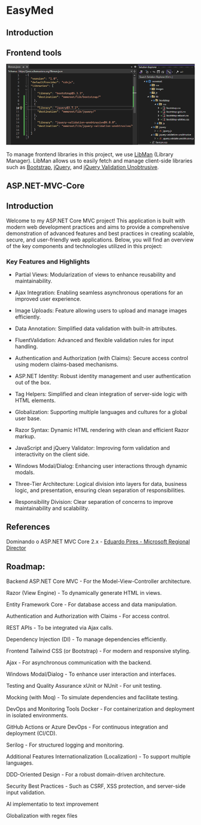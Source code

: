# EasyMed

## Introduction

## Frontend tools 

![frontend toos - libman](docs/frontend-tools-libman.png)

To manage frontend libraries in this project, we use [LibMan](https://learn.microsoft.com/en-us/aspnet/core/client-side/libman/?view=aspnetcore-8.0) (Library Manager). LibMan allows us to easily fetch and manage client-side libraries such as [Bootstrap](https://www.nuget.org/packages/bootstrap), [jQuery](https://www.nuget.org/packages/jQuery), and [jQuery Validation Unobtrusive](https://www.nuget.org/packages/microsoft.jquery.unobtrusive.validation/).




## ASP.NET-MVC-Core
## Introduction
Welcome to my ASP.NET Core MVC project! This application is built with modern web development practices and aims to provide a comprehensive demonstration of advanced features and best practices in creating scalable, secure, and user-friendly web applications. Below, you will find an overview of the key components and technologies utilized in this project:

### Key Features and Highlights
- Partial Views: Modularization of views to enhance reusability and maintainability.

- Ajax Integration: Enabling seamless asynchronous operations for an improved user experience.

- Image Uploads: Feature allowing users to upload and manage images efficiently.

- Data Annotation: Simplified data validation with built-in attributes.

- FluentValidation: Advanced and flexible validation rules for input handling.

- Authentication and Authorization (with Claims): Secure access control using modern claims-based mechanisms.

- ASP.NET Identity: Robust identity management and user authentication out of the box.

- Tag Helpers: Simplified and clean integration of server-side logic with HTML elements.

- Globalization: Supporting multiple languages and cultures for a global user base.

- Razor Syntax: Dynamic HTML rendering with clean and efficient Razor markup.

- JavaScript and jQuery Validator: Improving form validation and interactivity on the client side.

- Windows Modal/Dialog: Enhancing user interactions through dynamic modals.

- Three-Tier Architecture: Logical division into layers for data, business logic, and presentation, ensuring clean separation of responsibilities.

- Responsibility Division: Clear separation of concerns to improve maintainability and scalability.



## References
Dominando o ASP.NET MVC Core 2.x - [Eduardo Pires - Microsoft Regional Director](www.eduardopires.net.br)



## Roadmap:
Backend
ASP.NET Core MVC - For the Model-View-Controller architecture.

Razor (View Engine) - To dynamically generate HTML in views.

Entity Framework Core - For database access and data manipulation.

Authentication and Authorization with Claims - For access control.

REST APIs - To be integrated via Ajax calls.

Dependency Injection (DI) - To manage dependencies efficiently.

Frontend
Tailwind CSS (or Bootstrap) - For modern and responsive styling.

Ajax - For asynchronous communication with the backend.

Windows Modal/Dialog - To enhance user interaction and interfaces.

Testing and Quality Assurance
xUnit or NUnit - For unit testing.

Mocking (with Moq) - To simulate dependencies and facilitate testing.

DevOps and Monitoring Tools
Docker - For containerization and deployment in isolated environments.

GitHub Actions or Azure DevOps - For continuous integration and deployment (CI/CD).

Serilog - For structured logging and monitoring.

Additional Features
Internationalization (Localization) - To support multiple languages.

DDD-Oriented Design - For a robust domain-driven architecture.

Security Best Practices - Such as CSRF, XSS protection, and server-side input validation.

AI implementatio to text improvement 

Globalization with regex files
